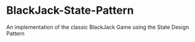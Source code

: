 # BlackJack-State-Pattern
An implementation of the classic BlackJack Game using the State Design Pattern
